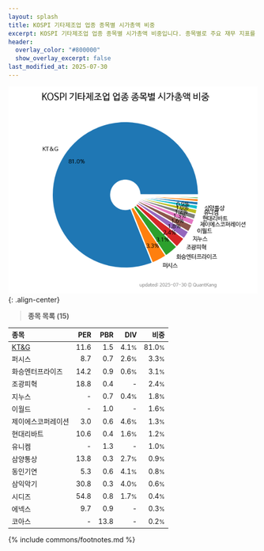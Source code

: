 ```yaml
---
layout: splash
title: KOSPI 기타제조업 업종 종목별 시가총액 비중
excerpt: KOSPI 기타제조업 업종 종목별 시가총액 비중입니다. 종목별로 주요 재무 지표를 함께 표시합니다.
header:
  overlay_color: "#800000"
  show_overlay_excerpt: false
last_modified_at: 2025-07-30
---
```



![KOSPI 기타제조업 업종 종목별 시가총액 비중](/stats/sector/images/kospi_업종_기타제조업_종목.png){: .align-center}


> **종목 목록 (15)**<a id="list"></a>

| **종목** | **PER** | **PBR** | **DIV** | **비중** |
| :------- | ------: | ------: | ------: | -------: |
| [KT&G](/033780/) | 11.6 | 1.5 | 4.1<small>%</small> | 81.0<small>%</small> |
| 퍼시스 | 8.7 | 0.7 | 2.6<small>%</small> | 3.3<small>%</small> |
| 화승엔터프라이즈 | 14.2 | 0.9 | 0.6<small>%</small> | 3.1<small>%</small> |
| 조광피혁 | 18.8 | 0.4 | - | 2.4<small>%</small> |
| 지누스 | - | 0.7 | 0.4<small>%</small> | 1.8<small>%</small> |
| 이월드 | - | 1.0 | - | 1.6<small>%</small> |
| 제이에스코퍼레이션 | 3.0 | 0.6 | 4.6<small>%</small> | 1.3<small>%</small> |
| 현대리바트 | 10.6 | 0.4 | 1.6<small>%</small> | 1.2<small>%</small> |
| 유니켐 | - | 1.3 | - | 1.0<small>%</small> |
| 삼양통상 | 13.8 | 0.3 | 2.7<small>%</small> | 0.9<small>%</small> |
| 동인기연 | 5.3 | 0.6 | 4.1<small>%</small> | 0.8<small>%</small> |
| 삼익악기 | 30.8 | 0.3 | 4.0<small>%</small> | 0.6<small>%</small> |
| 시디즈 | 54.8 | 0.8 | 1.7<small>%</small> | 0.4<small>%</small> |
| 에넥스 | 9.7 | 0.9 | - | 0.3<small>%</small> |
| 코아스 | - | 13.8 | - | 0.2<small>%</small> |

{% include commons/footnotes.md %}